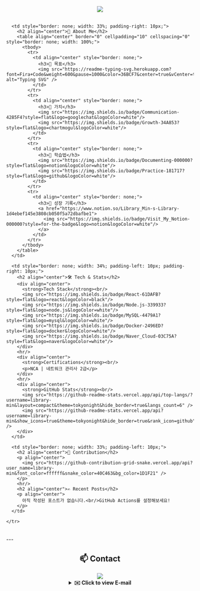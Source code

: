 <div align="center">
  <img src="https://capsule-render.vercel.app/api?type=rect&color=gradient&height=200&section=header&text=Hello,%20I'm%20Jaemin!&fontSize=50&fontColor=ffffff&animation=fadeIn"/>
</div>

<br/>

<table align="center" border="0" cellpadding="0" cellspacing="0" style="border: none; width: 100%;">
  <tbody>
    <tr valign="top">
      
      <td style="border: none; width: 33%; padding-right: 10px;">
        <h2 align="center">🌱 About Me</h2>
        <table align="center" border="0" cellpadding="10" cellspacing="0" style="border: none; width: 100%;">
          <tbody>
            <tr>
              <td align="center" style="border: none;">
                <h3>🚀 목표</h3>
                <img src="https://readme-typing-svg.herokuapp.com?font=Fira+Code&weight=600&pause=1000&color=36BCF7&center=true&vCenter=true&width=280&height=40&lines=Full+Stack+Developer;Cloud+Engineer" alt="Typing SVG" />
              </td>
            </tr>
            <tr>
              <td align="center" style="border: none;">
                <h3>💬 가치</h3>
                <img src="https://img.shields.io/badge/Communication-4285F4?style=flat&logo=googlechat&logoColor=white"/>
                <img src="https://img.shields.io/badge/Growth-34A853?style=flat&logo=chartmogul&logoColor=white"/>
              </td>
            </tr>
            <tr>
              <td align="center" style="border: none;">
                <h3>🧠 학습법</h3>
                <img src="https://img.shields.io/badge/Documenting-000000?style=flat&logo=notion&logoColor=white"/>
                <img src="https://img.shields.io/badge/Practice-181717?style=flat&logo=github&logoColor=white"/>
              </td>
            </tr>
            <tr>
              <td align="center" style="border: none;">
                <h3>🔗 성장 기록</h3>
                <a href="https://www.notion.so/Library_Min-s-Library-1d4ebef145e3808cb050f5a72dbafbe1">
                  <img src="https://img.shields.io/badge/Visit_My_Notion-000000?style=for-the-badge&logo=notion&logoColor=white"/>
                </a>
              </td>
            </tr>
          </tbody>
        </table>
      </td>
      
      <td style="border: none; width: 34%; padding-left: 10px; padding-right: 10px;">
        <h2 align="center">🛠️ Tech & Stats</h2>
        <div align="center">
          <strong>Tech Stack</strong><br/>
          <img src="https://img.shields.io/badge/React-61DAFB?style=flat&logo=react&logoColor=black"/>
          <img src="https://img.shields.io/badge/Node.js-339933?style=flat&logo=node.js&logoColor=white"/>
          <img src="https://img.shields.io/badge/MySQL-4479A1?style=flat&logo=mysql&logoColor=white"/>
          <img src="https://img.shields.io/badge/Docker-2496ED?style=flat&logo=docker&logoColor=white"/>
          <img src="https://img.shields.io/badge/Naver_Cloud-03C75A?style=flat&logo=naver&logoColor=white"/>
        </div>
        <hr/>
        <div align="center">
          <strong>Certifications</strong><br/>
          <p>NCA | 네트워크 관리사 2급</p>
        </div>
        <hr/>
        <div align="center">
          <strong>GitHub Stats</strong><br/>
          <img src="https://github-readme-stats.vercel.app/api/top-langs/?username=library-min&layout=compact&theme=tokyonight&hide_border=true&langs_count=6" />
          <img src="https://github-readme-stats.vercel.app/api?username=library-min&show_icons=true&theme=tokyonight&hide_border=true&rank_icon=github" />
        </div>
      </td>
      
      <td style="border: none; width: 33%; padding-left: 10px;">
        <h2 align="center">🐍 Contribution</h2>
        <p align="center">
          <img src="https://github-contribution-grid-snake.vercel.app/api?user_name=library-min&font_color=ffffff&snake_color=40C463&bg_color=1D1F21" />
        </p>
        <hr/>
        <h2 align="center">✍️ Recent Posts</h2>
        <p align="center">
          아직 작성된 포스트가 없습니다.<br/>GitHub Actions를 설정해보세요!
        </p>
      </td>
      
    </tr>
  </tbody>
</table>
---

<div align="center">
  <h2>📫 Contact</h2>
  <a href="mailto:library_mini@outlook.com"><img src="https://img.shields.io/badge/Mail-0078D4?style=for-the-badge&logo=microsoft-outlook&logoColor=white"></a>
  <details>
    <summary><strong>✉️ Click to view E-mail</strong></summary>
    <br/>
    <p>아래 박스 우측의 버튼을 눌러 이메일을 복사하세요!</p>
    ```
    library_mini@outlook.com
    ```
  </details>
</div>

